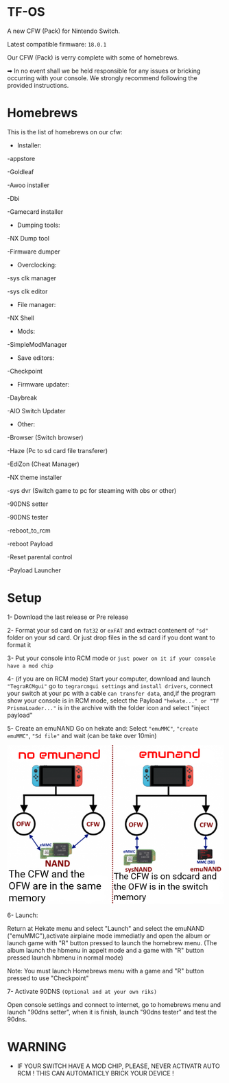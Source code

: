 # TF-OS
A new CFW (Pack) for Nintendo Switch. 

Latest compatible firmware: `18.0.1`

Our CFW (Pack) is verry complete with some of homebrews. 

➡ In no event shall we be held responsible for any issues or bricking occurring with your console. We strongly recommend following the provided instructions. 

# Homebrews
This is the list of homebrews on our cfw:

* Installer:

-appstore

-Goldleaf 

-Awoo installer

-Dbi

-Gamecard installer 

* Dumping tools:

-NX Dump tool 

-Firmware dumper

* Overclocking:

-sys clk manager 

-sys clk editor

* File manager:

-NX Shell 

* Mods: 

-SimpleModManager 

* Save editors:

-Checkpoint 

* Firmware updater:

-Daybreak 

-AIO Switch Updater

* Other: 

-Browser (Switch browser) 

-Haze (Pc to sd card file transferer) 

-EdiZon (Cheat Manager)

-NX theme installer 

-sys dvr (Switch game to pc for steaming with obs or other)

-90DNS setter

-90DNS tester

-reboot_to_rcm 

-reboot Payload 

-Reset parental control

-Payload Launcher

# Setup
1- Download the last release or Pre release 

2- Format your sd card on `fat32` or `exFAT` and extract contenent of `"sd"` folder on your sd card. Or just drop files in the sd card if you dont want to format it

3- Put your console into RCM mode or `just power on it if your console have a mod chip`

4- (if you are on RCM mode) Start your computer, download and launch `"TegraRCMgui"` go to `tegrarcmgui settings` and `install drivers`, connect your switch at your pc with a cable `can transfer data`, and,if the program show your console is in RCM mode, select the Payload `"hekate..." or "TF PrismaLoader..."` is in the archive with the folder icon and select "inject payload" 

5- Create an emuNAND
Go on hekate and:
Select `"emuMMC"`, `"create emuMMC"`, `"Sd file"` and wait (can be take over 10min)

<img src="sketch-1714826794916.png" alt="emunand shema">

6- Launch: 

Return at Hekate menu and select "Launch" and select the emuNAND ("emuMMC"),activate airplaine mode immediatly and open the album or launch game with "R" button pressed to launch the homebrew menu. (The album launch the hbmenu in appelt mode and a game with "R" button pressed launch hbmenu in normal mode) 

Note: You must launch Homebrews menu with a game and "R" button pressed to use "Checkpoint" 

7- Activate 90DNS `(Optional and at your own riks)` 

Open console settings and connect to internet, go to homebrews menu and launch "90dns setter", when it is finish, launch "90dns tester" and test the 90dns. 

# WARNING 
- IF YOUR SWITCH HAVE A MOD CHIP, PLEASE, NEVER ACTIVATR AUTO RCM ! THIS CAN AUTOMATICLY BRICK YOUR DEVICE ! 
